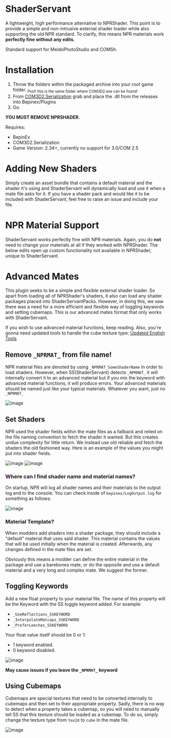 # ShaderServant
A lightweight, high performance alternative to NPRShader. This point is to provide a simple and non-intrusive external shader loader while also supporting the old NPR standard. To clarify, this means NPR materials work **perfectly fine without any edits**.

Standard support for MeidoPhotoStudio and COMSh.

# Installation
1. Throw the folders within the packaged archive into your root game folder. <sub>Psst! this is the same folder where COM3D2.exe can be found!</sub>
2. From [COM3D2.Serialization](https://github.com/luvoid/CM3D2.Serialization) grab and place the .dll from the releases into Bepinex/Plugins
3. Go.

**YOU MUST REMOVE NPRSHADER.**

Requires:
- BepinEx
- COM3D2.Serialization
- Game Version: 2.34+, currently no support for 3.0/COM 2.5

# Adding New Shaders
Simply create an asset bundle that contains a default material and the shader it's using and ShaderServant will dynamically load and use it when a mate file asks for it. If you have a shader pack and would like it to be included with ShaderServant, feel free to raise an issue and include your file.

# NPR Material Support
ShaderServant works perfectly fine with NPR materials. Again, you do **not** need to change your materials at all if they worked with NPRShader. The below edits open up custom functionality not available in NPRShader, unique to ShaderServant.

# Advanced Mates
This plugin seeks to be a simple and flexible external shader loader. So apart from loading all of NPRShader's shaders, it also can load any shader packages placed into ShaderServantPacks.
However, in doing this, we saw there was a need for a more efficient and flexible way of toggling keywords and setting cubemaps. This is our advanced mates format that only works with ShaderServant.

If you wish to use advanced material functions, keep reading. Also, you're gonna need updated tools to handle the cube texture type: [Updated English Tools](https://www.mediafire.com/file/r2hqhlggi10ev5i/%255BCOM3D2%255DEnglish_Mod_Tools_Pack_3.28.2020.zip/file)

## Remove `_NPRMAT_` from file name!
NPR material files are denoted by using `_NPRMAT_SomeShaderName` in order to load shaders. However, when SS(ShaderServant) detects `_NPRMAT_` it will internally convert it to an advanced material but if you mix the keyword with advanced material functions, it will produce errors. Your advanced materials should be named just like your typical materials. Whatever you want, just no `_NPRMAT_`

![image](https://github.com/krypto5863/COM3D2.ShaderServant/assets/29824718/b2478521-f7cc-4812-8d1b-7cfdbbb8f744)

## Set Shaders
NPR used the shader fields within the mate files as a fallback and relied on the file naming convention to fetch the shader it wanted. But this creates undue complexity for little return. We instead use old reliable and fetch the shaders the old fashioned way. Here is an example of the values you might put into shader fields.

![image](https://github.com/krypto5863/COM3D2.ShaderServant/assets/29824718/7cf17cd6-8c69-4d1e-a305-f86968bd7047)
![image](https://github.com/krypto5863/COM3D2.ShaderServant/assets/29824718/d78654f7-6363-4a64-b354-199d1e7e8df7)

### Where can I find shader name and material names?
On startup, NPR will log all shader names and their materials to the output log and to the console. You can check inside of `bepinex/LogOutput.log` for something as follows:

![image](https://github.com/krypto5863/COM3D2.ShaderServant/assets/29824718/64acd59d-113d-4f92-87ee-36c579fd99af)

### Material Template?
When modders add shaders into a shader package, they should include a "default" material that uses said shader. This material contains the values that will be used initially when the material is created. Afterwards, any changes defined in the mate files are set.

Obviously this means a modder can define the entire material in the package and use a barebones mate, or do the opposite and use a default material and a very long and complex mate. We suggest the former.

## Toggling Keywords
Add a new float property to your material file. The name of this property will be the Keyword with the SS toggle keyword added. For example:
- `_UseReflections_SSKEYWORD`
- `_InterpolateMatcaps_SSKEYWORD`
- `_PreferLeeches_SSKEYWORD`

Your float value itself should be 0 or 1:
- 1 keyword enabled. 
- 0 keyword disabled.

![image](https://github.com/krypto5863/COM3D2.ShaderServant/assets/29824718/95541f05-fcc6-4c7b-af0c-0837eb7f505b)

**May cause issues if you leave the `_NPRMAT_` keyword**

## Using Cubemaps
Cubemaps are special textures that need to be converted internally to cubemaps and then set to their appropriate property. Sadly, there is no way to detect when a property takes a cubemap, so you will need to manually tell SS that this texture should be loaded as a cubemap. To do so, simply change the texture type from `tex2d` to `cube` in the mate file.

![image](https://github.com/krypto5863/COM3D2.ShaderServant/assets/29824718/bf3529e3-28da-4527-8e64-04a261be151f)
